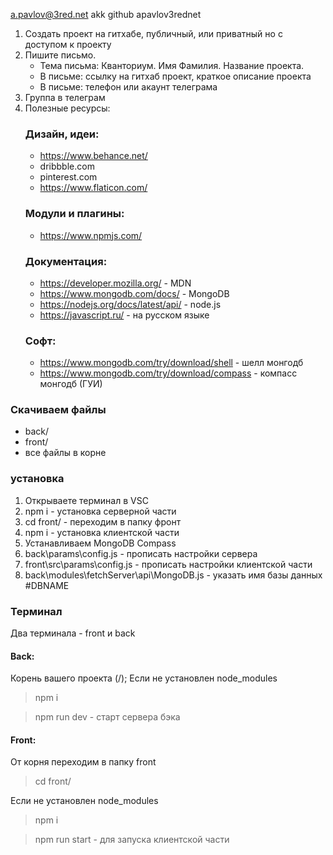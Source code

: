 a.pavlov@3red.net
akk github apavlov3rednet

1. Создать проект на гитхабе, публичный, или приватный но с доступом к проекту
2. Пишите письмо. 
    - Тема письма: Кванториум. Имя Фамилия. Название проекта. 
    - В письме: ссылку на гитхаб проект, краткое описание проекта
    - В письме: телефон или акаунт телеграма
3. Группа в телеграм
4. Полезные ресурсы:
    ### Дизайн, идеи:
    - https://www.behance.net/
    - dribbble.com
    - pinterest.com
    - https://www.flaticon.com/
    ### Модули и плагины:
    - https://www.npmjs.com/
    ### Документация:
    - https://developer.mozilla.org/ - MDN
    - https://www.mongodb.com/docs/ - MongoDB
    - https://nodejs.org/docs/latest/api/ - node.js
    - https://javascript.ru/ - на русском языке
    ### Софт:
    - https://www.mongodb.com/try/download/shell - шелл монгодб
    - https://www.mongodb.com/try/download/compass - компасс монгодб (ГУИ)

### Скачиваем файлы
- back/
- front/
- все файлы в корне

### установка
1. Открываете терминал в VSC
2. npm i - установка серверной части
3. cd front/ - переходим в папку фронт
4. npm i - установка клиентской части
5. Устанавливаем MongoDB Compass
6. back\params\config.js - прописать настройки сервера
7. front\src\params\config.js - прописать настройки клиентской части
8. back\modules\fetchServer\api\MongoDB.js - указать имя базы данных #DBNAME

### Терминал
Два терминала - front и back

#### Back:
Корень вашего проекта (/);
Если не установлен node_modules
> npm i

> npm run dev - старт сервера бэка

#### Front:
От корня переходим в папку front
> cd front/

Если не установлен node_modules
> npm i

> npm run start - для запуска клиентской части
